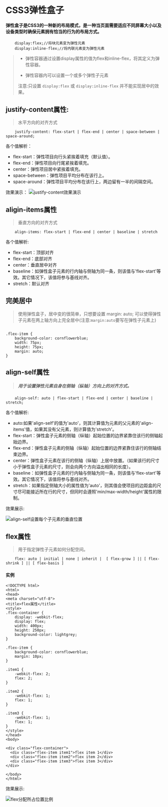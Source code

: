 # CSS3弹性盒子

#### 弹性盒子是CSS3的一种新的布局模式，是一种当页面需要适应不同屏幕大小以及设备类型时确保元素拥有恰当的行为的布局方式。

```
	display:flex;//将块元素变为弹性元素
	display:inline-flex;//将内联元素变为弹性元素
```
> - 弹性容器通过设置display属性的值为flex和inline-flex，将其定义为弹性容器。
>
> - 弹性容器内可以设置一个或多个弹性子元素
> 
> 注意:只设置 `display:flex` 或 `display:inline-flex` 并不能实现居中的效果。




## 	justify-content属性: ##
> 水平方向的对齐方式
```
	justify-content: flex-start | flex-end | center | space-between | space-around;
```

各个值解析：

- flex-start：弹性项目向行头紧挨着填充（默认值）。
- flex-end：弹性项目向行尾紧挨着填充。 
- center：弹性项目居中紧挨着填充。
- space-between：弹性项目平均分布在该行上。
- space-around：弹性项目平均分布在该行上，两边留有一半的间隔空间。


效果演示：
	![justify-content效果演示](https://i.imgur.com/gOhgnB6.jpg)

## aligin-items属性 ##
> 垂直方向的对齐方式
```
	align-items: flex-start | flex-end | center | baseline | stretch
```
各个值解析:

- flex-start：顶部对齐
- flex-end：底部对齐
- center：垂直居中对齐
- baseline：如弹性盒子元素的行内轴与侧轴为同一条，则该值与'flex-start'等效。其它情况下，该值将参与基线对齐。
- stretch：默认对齐

## 完美居中 ##

> 使用弹性盒子，居中变的很简单，只想要设置 margin: auto; 可以使得弹性子元素在两上轴方向上完全居中(注意:`margin:auto`要写在弹性子元素上)

```
	
.flex-item {
    background-color: cornflowerblue;
    width: 75px;
    height: 75px;
    margin: auto;
}

```


## align-self属性 ##

> ##### 用于设置弹性元素自身在侧轴（纵轴）方向上的对齐方式。

```
	align-self: auto | flex-start | flex-end | center | baseline | stretch;
```

各个值解析:

- auto:如果'align-self'的值为'auto'，则其计算值为元素的父元素的'align-items'值，如果其没有父元素，则计算值为'stretch'。
- flex-start：弹性盒子元素的侧轴（纵轴）起始位置的边界紧靠住该行的侧轴起始边界。
- flex-end：弹性盒子元素的侧轴（纵轴）起始位置的边界紧靠住该行的侧轴结束边界。
- center：弹性盒子元素在该行的侧轴（纵轴）上居中放置。（如果该行的尺寸小于弹性盒子元素的尺寸，则会向两个方向溢出相同的长度）。
- baseline：如弹性盒子元素的行内轴与侧轴为同一条，则该值与'flex-start'等效。其它情况下，该值将参与基线对齐。
- stretch：如果指定侧轴大小的属性值为'auto'，则其值会使项目的边距盒的尺寸尽可能接近所在行的尺寸，但同时会遵照'min/max-width/height'属性的限制。

效果展示:
	
![align-self设置每个子元素的垂直位置](https://i.imgur.com/zQfkpcd.jpg)

## flex属性 ##
> 用于指定弹性子元素如何分配空间。

```
	flex: auto | initial | none | inherit |  [ flex-grow ] || [ flex-shrink ] || [ flex-basis ]
```
#### 实例 ####
```
<!DOCTYPE html>
<html>
<head>
<meta charset="utf-8"> 
<title>flex属性</title> 
<style> 
.flex-container {
    display: -webkit-flex;
    display: flex;
    width: 400px;
    height: 250px;
    background-color: lightgrey;
}

.flex-item {
    background-color: cornflowerblue;
    margin: 10px;
}

.item1 {
    -webkit-flex: 2;
    flex: 2;
}

.item2 {
    -webkit-flex: 1;
    flex: 1;
}

.item3 {
    -webkit-flex: 1;
    flex: 1;
}
</style>
</head>
<body>

<div class="flex-container">
  <div class="flex-item item1">flex item 1</div>
  <div class="flex-item item2">flex item 2</div>
  <div class="flex-item item3">flex item 3</div>  
</div>

</body>
</html>
```
效果展示:

![flex分配所占位置比例](https://i.imgur.com/mUoP5BN.jpg)